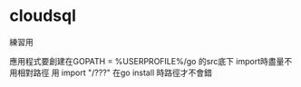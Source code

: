 # cloudsql
練習用

 應用程式要創建在GOPATH =  %USERPROFILE%/go 的src底下
  import時盡量不用相對路徑 用  import "<project-name>/???"
在go install  <project-name> 時路徑才不會錯
